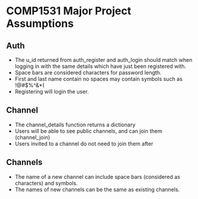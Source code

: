 # COMP1531 Major Project Assumptions

## Auth
* The u_id returned from auth_register and auth_login should match when logging in with the same details which have just been registered with.
* Space bars are considered characters for password length.
* First and last name contain no spaces may contain symbols such as !@#$%^&*(
* Registering will login the user.

## Channel
* The channel_details function returns a dictionary
* Users will be able to see public channels, and can join them (channel_join)
* Users invited to a channel do not need to join them after

## Channels
* The name of a new channel can include space bars (considered as characters) and symbols.
* The names of new channels can be the same as existing channels.